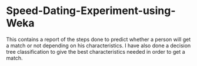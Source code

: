 # Speed-Dating-Experiment-using-Weka
This contains a report of the steps done to predict whether a person will get a match or not depending on his characteristics. I have also done a decision tree classification to give the best characteristics needed in order to get a match. 
